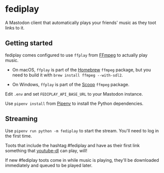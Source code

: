 # fediplay

A Mastodon client that automatically plays your friends' music as they toot links to it.

## Getting started

fediplay comes configured to use `ffplay` from [FFmpeg](https://ffmpeg.org/) to actually play music.

-   On macOS, `ffplay` is part of the [Homebrew](https://brew.sh/) `ffmpeg` package, but you need to build it with `brew install ffmpeg --with-sdl2`.

-   On Windows, `ffplay` is part of the [Scoop](http://scoop.sh/) `ffmpeg` package.

Edit `.env` and set `FEDIPLAY_API_BASE_URL` to your Mastodon instance.

Use `pipenv install` from [Pipenv](https://docs.pipenv.org/) to install the Python dependencies.

## Streaming

Use `pipenv run python -m fediplay` to start the stream. You'll need to log in the first time.

Toots that include the hashtag #fediplay and have as their first link something that [youtube-dl](https://rg3.github.io/youtube-dl/) can play, will!

If new #fediplay toots come in while music is playing, they'll be downloaded immediately and queued to be played later.


